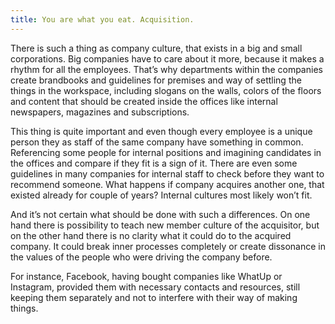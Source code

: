 ```yaml
---
title: You are what you eat. Acquisition.
---
```


There is such a thing as company culture, that exists in a big and small corporations. Big companies have to care about it more, because it makes a rhythm for all the employees.
That’s why departments within the companies create brandbooks and guidelines for premises and way of settling the things in the workspace, including slogans on the walls, colors of the floors and content that should be created inside the offices like internal newspapers, magazines and subscriptions.

This thing is quite important and even though every employee is a unique person they as staff of the same company have something in common.
Referencing some people for internal positions and imagining candidates in the offices and compare if they fit is a sign of it. There are even some guidelines in many companies for internal staff to check before they want to recommend someone.
What happens if company acquires another one, that existed already for couple of years? Internal cultures most likely won’t fit. 

And it’s not certain what should be done with such a differences. On one hand there is possibility to teach new member culture of the acquisitor, but on the other hand there is no clarity what it could do to the acquired company. It could break inner processes completely or create dissonance in the values of the people who were driving the company before.

For instance, Facebook, having bought companies like WhatUp or Instagram, provided them with necessary contacts and resources, still keeping them separately and not to interfere with their way of making things.

